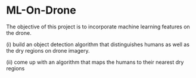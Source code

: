 # ML-On-Drone

The objective of this project is to incorporate machine learning features on the drone.

(i) build an object detection algorithm that distinguishes humans as well as the dry regions on drone imagery.

(ii) come up with an algorithm that maps the humans to their nearest dry regions
